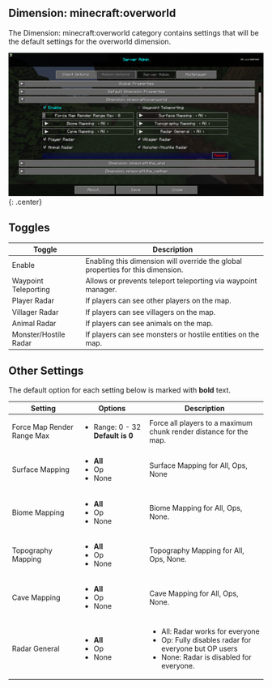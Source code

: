 ## **Dimension: minecraft:overworld**

The Dimension: minecraft:overworld category contains settings that will be the default settings for the overworld
dimension.

![Dimension-Minecraft-Overworld](../../img/settings/server/dimension-minecraft-overworld.png){: .center}

## **Toggles**

| Toggle                | Description                                                                     |
|-----------------------|---------------------------------------------------------------------------------|
| Enable                | Enabling this dimension will override the global properties for this dimension. |
| Waypoint Teleporting  | Allows or prevents teleport teleporting via waypoint manager.                   |
| Player Radar          | If players can see other players on the map.                                    |
| Villager Radar        | If players can see villagers on the map.                                        |
| Animal Radar          | If players can see animals on the map.                                          |
| Monster/Hostile Radar | If players can see monsters or hostile entities on the map.                     |

## **Other Settings**

The default option for each setting below is marked with **bold** text.

| Setting                    | Options                                           | Description                                                                                                                                              |
|----------------------------|---------------------------------------------------|----------------------------------------------------------------------------------------------------------------------------------------------------------|
| Force Map Render Range Max | <ul><li>Range: 0 - 32 **Default is 0**</li></ul>  | Force all players to a maximum chunk render distance for the map.                                                                                        |
| Surface Mapping            | <ul><li>**All**</li><li>Op</li><li>None</li></ul> | Surface Mapping for All, Ops, None                                                                                                                       |
| Biome Mapping              | <ul><li>**All**</li><li>Op</li><li>None</li></ul> | Biome Mapping for All, Ops, None.                                                                                                                        |
| Topography Mapping         | <ul><li>**All**</li><li>Op</li><li>None</li></ul> | Topography Mapping for All, Ops, None.                                                                                                                   |
| Cave Mapping               | <ul><li>**All**</li><li>Op</li><li>None</li></ul> | Cave Mapping for All, Ops, None.                                                                                                                         |
| Radar General              | <ul><li>**All**</li><li>Op</li><li>None</li></ul> | <ul><li>All: Radar works for everyone</li><li>Op: Fully disables radar for everyone but OP users</li><li>None: Radar is disabled for everyone.</li></ul> |
